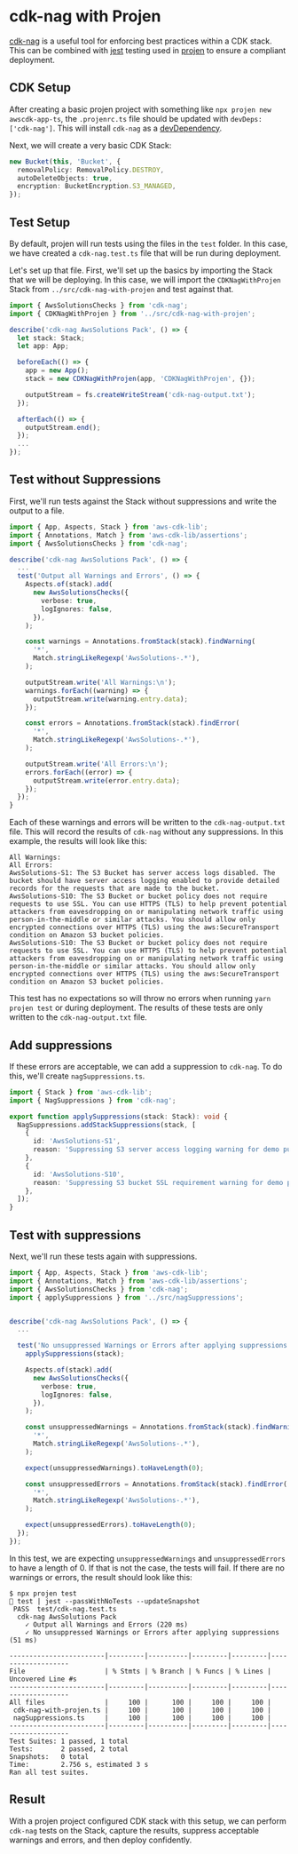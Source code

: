 # cdk-nag with Projen

[cdk-nag](https://github.com/cdklabs/cdk-nag) is a useful tool for enforcing best practices within a CDK stack. This can be combined with [jest](https://jestjs.io/) testing used in [projen](https://projen.io/) to ensure a compliant deployment.

## CDK Setup

After creating a basic projen project with something like `npx projen new awscdk-app-ts`, the `.projenrc.ts` file should be updated with `devDeps: ['cdk-nag']`. This will install `cdk-nag` as a [devDependency](https://docs.npmjs.com/specifying-dependencies-and-devdependencies-in-a-package-json-file).

Next, we will create a very basic CDK Stack:

```typescript
new Bucket(this, 'Bucket', {
  removalPolicy: RemovalPolicy.DESTROY,
  autoDeleteObjects: true,
  encryption: BucketEncryption.S3_MANAGED,
});
```

## Test Setup

By default, projen will run tests using the files in the `test` folder. In this case, we have created a `cdk-nag.test.ts` file that will be run during deployment.

Let's set up that file. First, we'll set up the basics by importing the Stack that we will be deploying. In this case, we will import the `CDKNagWithProjen` Stack from `../src/cdk-nag-with-projen` and test against that.

```typescript
import { AwsSolutionsChecks } from 'cdk-nag';
import { CDKNagWithProjen } from '../src/cdk-nag-with-projen';

describe('cdk-nag AwsSolutions Pack', () => {
  let stack: Stack;
  let app: App;

  beforeEach(() => {
    app = new App();
    stack = new CDKNagWithProjen(app, 'CDKNagWithProjen', {});

    outputStream = fs.createWriteStream('cdk-nag-output.txt');
  });

  afterEach(() => {
    outputStream.end();
  });
  ...
});
```

## Test without Suppressions

First, we'll run tests against the Stack without suppressions and write the output to a file.

```typescript
import { App, Aspects, Stack } from 'aws-cdk-lib';
import { Annotations, Match } from 'aws-cdk-lib/assertions';
import { AwsSolutionsChecks } from 'cdk-nag';

describe('cdk-nag AwsSolutions Pack', () => {
  ...
  test('Output all Warnings and Errors', () => {
    Aspects.of(stack).add(
      new AwsSolutionsChecks({
        verbose: true,
        logIgnores: false,
      }),
    );

    const warnings = Annotations.fromStack(stack).findWarning(
      '*',
      Match.stringLikeRegexp('AwsSolutions-.*'),
    );

    outputStream.write('All Warnings:\n');
    warnings.forEach((warning) => {
      outputStream.write(warning.entry.data);
    });

    const errors = Annotations.fromStack(stack).findError(
      '*',
      Match.stringLikeRegexp('AwsSolutions-.*'),
    );

    outputStream.write('All Errors:\n');
    errors.forEach((error) => {
      outputStream.write(error.entry.data);
    });
  });
}
```

Each of these warnings and errors will be written to the `cdk-nag-output.txt` file. This will record the results of `cdk-nag` without any suppressions. In this example, the results will look like this:

```text
All Warnings:
All Errors:
AwsSolutions-S1: The S3 Bucket has server access logs disabled. The bucket should have server access logging enabled to provide detailed records for the requests that are made to the bucket.
AwsSolutions-S10: The S3 Bucket or bucket policy does not require requests to use SSL. You can use HTTPS (TLS) to help prevent potential attackers from eavesdropping on or manipulating network traffic using person-in-the-middle or similar attacks. You should allow only encrypted connections over HTTPS (TLS) using the aws:SecureTransport condition on Amazon S3 bucket policies.
AwsSolutions-S10: The S3 Bucket or bucket policy does not require requests to use SSL. You can use HTTPS (TLS) to help prevent potential attackers from eavesdropping on or manipulating network traffic using person-in-the-middle or similar attacks. You should allow only encrypted connections over HTTPS (TLS) using the aws:SecureTransport condition on Amazon S3 bucket policies.
```

This test has no expectations so will throw no errors when running `yarn projen test` or during deployment. The results of these tests are only written to the `cdk-nag-output.txt` file.

## Add suppressions

If these errors are acceptable, we can add a suppression to `cdk-nag`. To do this, we'll create `nagSuppressions.ts`.

```typescript
import { Stack } from 'aws-cdk-lib';
import { NagSuppressions } from 'cdk-nag';

export function applySuppressions(stack: Stack): void {
  NagSuppressions.addStackSuppressions(stack, [
    {
      id: 'AwsSolutions-S1',
      reason: 'Suppressing S3 server access logging warning for demo purposes',
    },
    {
      id: 'AwsSolutions-S10',
      reason: 'Suppressing S3 bucket SSL requirement warning for demo purposes',
    },
  ]);
}
```

## Test with suppressions

Next, we'll run these tests again with suppressions.

```typescript
import { App, Aspects, Stack } from 'aws-cdk-lib';
import { Annotations, Match } from 'aws-cdk-lib/assertions';
import { AwsSolutionsChecks } from 'cdk-nag';
import { applySuppressions } from '../src/nagSuppressions';


describe('cdk-nag AwsSolutions Pack', () => {
  ...

  test('No unsuppressed Warnings or Errors after applying suppressions', () => {
    applySuppressions(stack);

    Aspects.of(stack).add(
      new AwsSolutionsChecks({
        verbose: true,
        logIgnores: false,
      }),
    );

    const unsuppressedWarnings = Annotations.fromStack(stack).findWarning(
      '*',
      Match.stringLikeRegexp('AwsSolutions-.*'),
    );

    expect(unsuppressedWarnings).toHaveLength(0);

    const unsuppressedErrors = Annotations.fromStack(stack).findError(
      '*',
      Match.stringLikeRegexp('AwsSolutions-.*'),
    );

    expect(unsuppressedErrors).toHaveLength(0);
  });
});
```

In this test, we are expecting `unsuppressedWarnings` and `unsuppressedErrors` to have a length of 0. If that is not the case, the tests will fail. If there are no warnings or errors, the result should look like this:

```text
$ npx projen test
👾 test | jest --passWithNoTests --updateSnapshot
 PASS  test/cdk-nag.test.ts
  cdk-nag AwsSolutions Pack
    ✓ Output all Warnings and Errors (220 ms)
    ✓ No unsuppressed Warnings or Errors after applying suppressions (51 ms)

------------------------|---------|----------|---------|---------|-------------------
File                    | % Stmts | % Branch | % Funcs | % Lines | Uncovered Line #s
------------------------|---------|----------|---------|---------|-------------------
All files               |     100 |      100 |     100 |     100 |
 cdk-nag-with-projen.ts |     100 |      100 |     100 |     100 |
 nagSuppressions.ts     |     100 |      100 |     100 |     100 |
------------------------|---------|----------|---------|---------|-------------------
Test Suites: 1 passed, 1 total
Tests:       2 passed, 2 total
Snapshots:   0 total
Time:        2.756 s, estimated 3 s
Ran all test suites.
```

## Result

With a projen project configured CDK stack with this setup, we can perform `cdk-nag` tests on the Stack, capture the results, suppress acceptable warnings and errors, and then deploy confidently.
